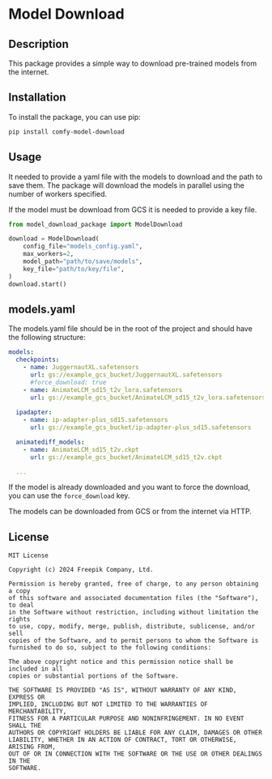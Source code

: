 # Model Download

## Description

This package provides a simple way to download pre-trained models from the internet.

## Installation

To install the package, you can use pip:

```bash
pip install comfy-model-download
```

## Usage

It needed to provide a yaml file with the models to download and the path to save them. 
The package will download the models in parallel using the number of workers specified.

If the model must be download from GCS it is needed to provide a key file.

```python
from model_download_package import ModelDownload

download = ModelDownload(
    config_file="models_config.yaml",
    max_workers=2,
    model_path="path/to/save/models",
    key_file="path/to/key/file",
)
download.start()
```

## models.yaml
    
The models.yaml file should be in the root of the project and should have the following structure:

```yaml
models:
  checkpoints:
    - name: JuggernautXL.safetensors
      url: gs://example_gcs_bucket/JuggernautXL.safetensors
      #force_download: true
    - name: AnimateLCM_sd15_t2v_lora.safetensors
      url: gs://example_gcs_bucket/AnimateLCM_sd15_t2v_lora.safetensors
      
  ipadapter:
    - name: ip-adapter-plus_sd15.safetensors
      url: gs://example_gcs_bucket/ip-adapter-plus_sd15.safetensors

  animatediff_models:
    - name: AnimateLCM_sd15_t2v.ckpt
      url: gs://example_gcs_bucket/AnimateLCM_sd15_t2v.ckpt

  ...
```

If the model is already downloaded and you want to force the download, you can use the `force_download` key.

The models can be downloaded from GCS or from the internet via HTTP.

## License

```text
MIT License

Copyright (c) 2024 Freepik Company, Ltd.

Permission is hereby granted, free of charge, to any person obtaining a copy
of this software and associated documentation files (the "Software"), to deal
in the Software without restriction, including without limitation the rights
to use, copy, modify, merge, publish, distribute, sublicense, and/or sell
copies of the Software, and to permit persons to whom the Software is
furnished to do so, subject to the following conditions:

The above copyright notice and this permission notice shall be included in all
copies or substantial portions of the Software.

THE SOFTWARE IS PROVIDED "AS IS", WITHOUT WARRANTY OF ANY KIND, EXPRESS OR
IMPLIED, INCLUDING BUT NOT LIMITED TO THE WARRANTIES OF MERCHANTABILITY,
FITNESS FOR A PARTICULAR PURPOSE AND NONINFRINGEMENT. IN NO EVENT SHALL THE
AUTHORS OR COPYRIGHT HOLDERS BE LIABLE FOR ANY CLAIM, DAMAGES OR OTHER
LIABILITY, WHETHER IN AN ACTION OF CONTRACT, TORT OR OTHERWISE, ARISING FROM,
OUT OF OR IN CONNECTION WITH THE SOFTWARE OR THE USE OR OTHER DEALINGS IN THE
SOFTWARE.
```